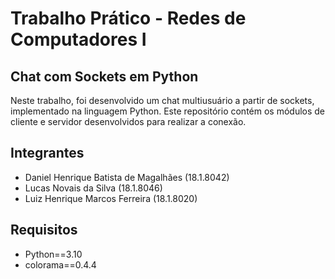 # Trabalho Prático - Redes de Computadores I

## Chat com Sockets em Python

Neste trabalho, foi desenvolvido um chat multiusuário a partir de sockets, implementado na linguagem Python.
Este repositório contém os módulos de cliente e servidor desenvolvidos para realizar a conexão.

## Integrantes

- Daniel Henrique Batista de Magalhães (18.1.8042)
- Lucas Novais da Silva (18.1.8046)
- Luiz Henrique Marcos Ferreira (18.1.8020)

## Requisitos

- Python==3.10
- colorama==0.4.4

